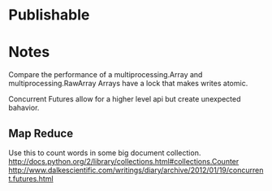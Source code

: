 # Publishable 

# Notes
Compare the performance of a multiprocessing.Array and multiprocessing.RawArray
Arrays have a lock that makes writes atomic.

Concurrent Futures allow for a higher level api but create unexpected bahavior.

## Map Reduce
Use this to count words in some big document collection.
http://docs.python.org/2/library/collections.html#collections.Counter
http://www.dalkescientific.com/writings/diary/archive/2012/01/19/concurrent.futures.html
